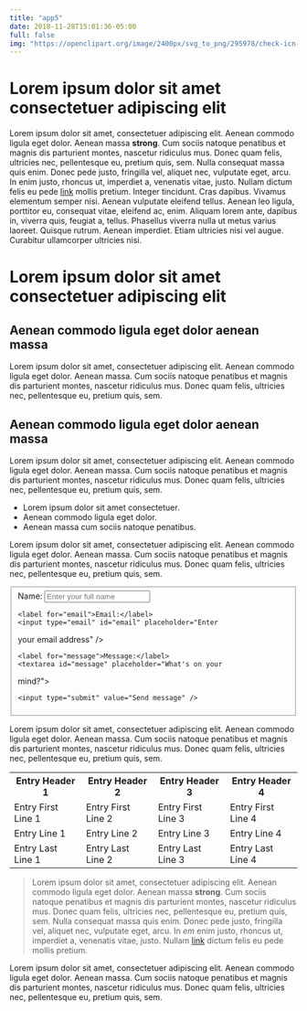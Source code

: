 ```yaml
---
title: "app5"
date: 2018-11-28T15:01:36-05:00
full: false
img: "https://openclipart.org/image/2400px/svg_to_png/295978/check-icn-black.png"
---
```


<h1>Lorem ipsum dolor sit amet consectetuer adipiscing 
elit</h1>

<p>Lorem ipsum dolor sit amet, consectetuer adipiscing 
elit. Aenean commodo ligula eget dolor. Aenean massa 
<strong>strong</strong>. Cum sociis natoque penatibus 
et magnis dis parturient montes, nascetur ridiculus 
mus. Donec quam felis, ultricies nec, pellentesque 
eu, pretium quis, sem. Nulla consequat massa quis 
enim. Donec pede justo, fringilla vel, aliquet nec, 
vulputate eget, arcu. In enim justo, rhoncus ut, 
imperdiet a, venenatis vitae, justo. Nullam dictum 
felis eu pede <a class="external ext" href="#">link</a> 
mollis pretium. Integer tincidunt. Cras dapibus. 
Vivamus elementum semper nisi. Aenean vulputate 
eleifend tellus. Aenean leo ligula, porttitor eu, 
consequat vitae, eleifend ac, enim. Aliquam lorem ante, 
dapibus in, viverra quis, feugiat a, tellus. Phasellus 
viverra nulla ut metus varius laoreet. Quisque rutrum. 
Aenean imperdiet. Etiam ultricies nisi vel augue. 
Curabitur ullamcorper ultricies nisi.</p>

<h1>Lorem ipsum dolor sit amet consectetuer adipiscing 
elit</h1>

<h2>Aenean commodo ligula eget dolor aenean massa</h2>

<p>Lorem ipsum dolor sit amet, consectetuer adipiscing 
elit. Aenean commodo ligula eget dolor. Aenean massa. 
Cum sociis natoque penatibus et magnis dis parturient 
montes, nascetur ridiculus mus. Donec quam felis, 
ultricies nec, pellentesque eu, pretium quis, sem.</p>

<h2>Aenean commodo ligula eget dolor aenean massa</h2>

<p>Lorem ipsum dolor sit amet, consectetuer adipiscing 
elit. Aenean commodo ligula eget dolor. Aenean massa. 
Cum sociis natoque penatibus et magnis dis parturient 
montes, nascetur ridiculus mus. Donec quam felis, 
ultricies nec, pellentesque eu, pretium quis, sem.</p>

<ul>
  <li>Lorem ipsum dolor sit amet consectetuer.</li>
  <li>Aenean commodo ligula eget dolor.</li>
  <li>Aenean massa cum sociis natoque penatibus.</li>
</ul>

<p>Lorem ipsum dolor sit amet, consectetuer adipiscing 
elit. Aenean commodo ligula eget dolor. Aenean massa. 
Cum sociis natoque penatibus et magnis dis parturient 
montes, nascetur ridiculus mus. Donec quam felis, 
ultricies nec, pellentesque eu, pretium quis, sem.</p>

<form action="#" method="post">
  <fieldset>
    <label for="name">Name:</label>
    <input type="text" id="name" placeholder="Enter your 
full name" />

    <label for="email">Email:</label>
    <input type="email" id="email" placeholder="Enter 
your email address" />

    <label for="message">Message:</label>
    <textarea id="message" placeholder="What's on your 
mind?"></textarea>

    <input type="submit" value="Send message" />

  </fieldset>
</form>

<p>Lorem ipsum dolor sit amet, consectetuer adipiscing 
elit. Aenean commodo ligula eget dolor. Aenean massa. 
Cum sociis natoque penatibus et magnis dis parturient 
montes, nascetur ridiculus mus. Donec quam felis, 
ultricies nec, pellentesque eu, pretium quis, sem.</p>

<table class="data">
  <tr>
    <th>Entry Header 1</th>
    <th>Entry Header 2</th>
    <th>Entry Header 3</th>
    <th>Entry Header 4</th>
  </tr>
  <tr>
    <td>Entry First Line 1</td>
    <td>Entry First Line 2</td>
    <td>Entry First Line 3</td>
    <td>Entry First Line 4</td>
  </tr>
  <tr>
    <td>Entry Line 1</td>
    <td>Entry Line 2</td>
    <td>Entry Line 3</td>
    <td>Entry Line 4</td>
  </tr>
  <tr>
    <td>Entry Last Line 1</td>
    <td>Entry Last Line 2</td>
    <td>Entry Last Line 3</td>
    <td>Entry Last Line 4</td>
  </tr>
</table>

<blockquote>
Lorem ipsum dolor sit amet, consectetuer 
adipiscing elit. Aenean commodo ligula eget dolor. 
Aenean massa <strong>strong</strong>. Cum sociis 
natoque penatibus et magnis dis parturient montes, 
nascetur ridiculus mus. Donec quam felis, ultricies 
nec, pellentesque eu, pretium quis, sem. Nulla consequat 
massa quis enim. Donec pede justo, fringilla vel, 
aliquet nec, vulputate eget, arcu. In <em>em</em> 
enim justo, rhoncus ut, imperdiet a, venenatis vitae, 
justo. Nullam <a class="external ext" href="#">link</a>
dictum felis eu pede mollis pretium.
</blockquote>

<p>Lorem ipsum dolor sit amet, consectetuer adipiscing 
elit. Aenean commodo ligula eget dolor. Aenean massa. 
Cum sociis natoque penatibus et magnis dis parturient 
montes, nascetur ridiculus mus. Donec quam felis, 
ultricies nec, pellentesque eu, pretium quis, sem.</p>


